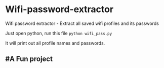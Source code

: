 # Wifi-password-extractor
Wifi password extractor - Extract all saved wifi profiles and its passwords

Just open python, run this file
`python wifi_pass.py`

It will print out all profile names and passwords.

## #A Fun project

